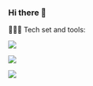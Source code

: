### Hi there 👋

<!--
**PatriciaCostalonga/PatriciaCostalonga** is a ✨ _special_ ✨ repository because its `README.md` (this file) appears on your GitHub profile.

Here are some ideas to get you started:

- 🔭 I’m currently working on ...
- 🌱 I’m currently learning ...
- 👯 I’m looking to collaborate on ...
- 🤔 I’m looking for help with ...
- 💬 Ask me about ...
- 📫 How to reach me: ...
- 😄 Pronouns: ...
- ⚡ Fun fact: ...
-->

👩🏻‍💻 Tech set and tools:
<p dir="auto">
  <a href="https://skillicons.dev" rel="nofollow">
    <img src="https://skillicons.dev/icons?i=js,jquery,html,css,sass" style="max-width: 100%;">
  </a>
</p>

<p dir="auto">
  <a href="https://skillicons.dev" rel="nofollow">
    <img src="https://skillicons.dev/icons?i=angular,react,typescript,cs,php,wordpress" style="max-width: 100%;">
  </a>
</p>

<p dir="auto">
  <a href="https://skillicons.dev" rel="nofollow">
    <img src="https://skillicons.dev/icons?i=figma,xd,ps,ai,blender" style="max-width: 100%;">
  </a>
</p>

